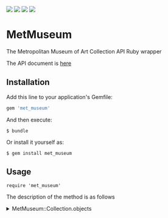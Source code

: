 <img src="https://img.shields.io/travis/hyuraku/met_museum.svg"> <img src="https://img.shields.io/github/license/hyuraku/met_museum.svg">
 <img src="https://img.shields.io/gem/v/met_museum.svg"> <img src="http://inch-ci.org/github/hyuraku/met_museum.svg">
# MetMuseum

The Metropolitan Museum of Art Collection API Ruby wrapper

The API document is [here](https://metmuseum.github.io/)

## Installation

Add this line to your application's Gemfile:

```ruby
gem 'met_museum'
```

And then execute:

    $ bundle

Or install it yourself as:

    $ gem install met_museum

## Usage

```
require 'met_museum'
```
The description of the method is as follows

<details>
<summary>
MetMuseum::Collection.objects
</summary>
<pre>
```
collection = MetMuseum::Collection.new()
collection.objects
=> {"total"=>490607,
 "objectIDs"=>
  [1,
   2,
   3,
   4,
--< omit >--
  820613]}

collection.objects('2018-10-10')
=>{"total"=>88232,
 "objectIDs"=>
  [33,
   35,
   36,
   74,
   75,
--< omit >--
   820613]}

 collection.objects(Date.new(2018,10,10))
 =>{"total"=>88232,
  "objectIDs"=>
   [33,
    35,
    36,
    74,
    75,
 --< omit >--
    820613]}

collection.objects(DateTime.new(2018,10,10))
=>{"total"=>88232,
 "objectIDs"=>
  [33,
   35,
   36,
   74,
   75,
--< omit >--
   820613]}
```
</pre>
</details>

***

<details>
<summary>
  MetMuseum::Collection.object
</summary>
<pre>
```
collection = MetMuseum::Collection.new()
collection.object(1000)    
=> {"objectID"=>1000,
 "isHighlight"=>false,
 "accessionNumber"=>"10.149.99",
 "isPublicDomain"=>true,
 "primaryImage"=>"https://images.metmuseum.org/CRDImages/ad/original/DP258638.jpg",
 "primaryImageSmall"=>"https://images.metmuseum.org/CRDImages/ad/web-large/DP258638.jpg",
 "additionalImages"=>[],
 "constituents"=>nil,
 "department"=>"The American Wing",
 "objectName"=>"Bread plate",
 "title"=>"Bread Plate",
 "culture"=>"Chinese, for American market",
 "period"=>"",
 "dynasty"=>"",
 "reign"=>"",
 "portfolio"=>"",
 "artistRole"=>"",
 "artistPrefix"=>"",
 "artistDisplayName"=>"",
 "artistDisplayBio"=>"",
 "artistSuffix"=>"",
 "artistAlphaSort"=>"",
 "artistNationality"=>"",
 "artistBeginDate"=>"",
 "artistEndDate"=>"",
 "objectDate"=>"1785–90",
 "objectBeginDate"=>1785,
 "objectEndDate"=>1790,
 "medium"=>"Porcelain",
 "dimensions"=>"Diam. 6 1/4 in. (15.9 cm)",
 "creditLine"=>"Bequest of James T. Woodward, 1910",
 "geographyType"=>"Made in",
 "city"=>"",
 "state"=>"",
 "county"=>"",
 "country"=>"China",
 "region"=>"",
 "subregion"=>"",
 "locale"=>"",
 "locus"=>"",
 "excavation"=>"",
 "river"=>"",
 "classification"=>"Ceramics",
 "rightsAndReproduction"=>"",
 "linkResource"=>"",
 "metadataDate"=>"2019-01-30T09:08:07.74Z",
 "repository"=>"Metropolitan Museum of Art, New York, NY",
 "objectURL"=>"https://www.metmuseum.org/art/collection/search/1000"}
 "tags"=>["Coat of Arms", "Dishes"]}
```
</pre>
</details>

***

<details>
<summary>
MetMuseum::Collection.search
</summary>
<pre>
```
collection.search('ocean')
=> {"total"=>189,
 "objectIDs"=>
  [250487,
   12544,
   436005,
   8314,
   8315,
   8317,
   --< omit >--


MetMuseum::Collection.search('akasaka', 1)
=> [{"objectID"=>37231,
  "isHighlight"=>false,
  "accessionNumber"=>"JP787",
  "isPublicDomain"=>true,
  "primaryImage"=>"https://images.metmuseum.org/CRDImages/as/original/DP123261.jpg",
  "primaryImageSmall"=>"https://images.metmuseum.org/CRDImages/as/web-large/DP123261.jpg",
  "additionalImages"=>[],
  "constituents"=>[{"role"=>"Artist", "name"=>"Utagawa Hiroshige"}],
  "department"=>"Asian Art",
  "objectName"=>"Print",
  "title"=>"Akasaka",
  "culture"=>"Japan",
  "period"=>"Edo period (1615–1868)",
  "dynasty"=>"",
  "reign"=>"",
  "portfolio"=>"",
  "artistRole"=>"",
  "artistPrefix"=>"",
  "artistDisplayName"=>"",
  "artistDisplayBio"=>"",
  "artistSuffix"=>"",
  "artistAlphaSort"=>"",
  "artistNationality"=>"",
  "artistBeginDate"=>"",
  "artistEndDate"=>"",
  "objectDate"=>"ca. 1840",
  "objectBeginDate"=>1830,
  "objectEndDate"=>1850,
  "medium"=>"Polychrome woodblock print; ink and color on paper",
  "dimensions"=>"Overall: 8 3/4 x 13 3/4in. (22.2 x 34.9cm)",
  "creditLine"=>"The Francis Lathrop Collection, Purchase, Frederick C. Hewitt Fund, 1911",
  "geographyType"=>"",
  "city"=>"",
  "state"=>"",
  "county"=>"",
  "country"=>"",
  "region"=>"",
  "subregion"=>"",
  "locale"=>"",
  "locus"=>"",
  "excavation"=>"",
  "river"=>"",
  "classification"=>"Prints",
  "rightsAndReproduction"=>"",
  "linkResource"=>"",
  "metadataDate"=>"2019-05-11T05:36:53.803Z",
  "repository"=>"Metropolitan Museum of Art, New York, NY",
  "objectURL"=>"https://www.metmuseum.org/art/collection/search/37231",
  "tags"=>["Buildings", "Men", "Women"]}]
```
</pre>
</details>

## Contributing

Bug reports and pull requests are welcome on GitHub at https://github.com/hyuraku/met_museum. This project is intended to be a safe, welcoming space for collaboration, and contributors are expected to adhere to the [Contributor Covenant](http://contributor-covenant.org) code of conduct.

## License

The gem is available as open source under the terms of the [MIT License](https://opensource.org/licenses/MIT).

## Code of Conduct

Everyone interacting in the MetMuseum project’s codebases, issue trackers, chat rooms and mailing lists is expected to follow the [code of conduct](https://github.com/[USERNAME]/met_museum/blob/master/CODE_OF_CONDUCT.md).
